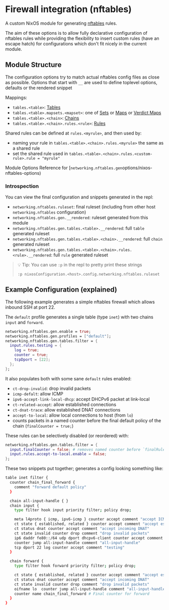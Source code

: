 # Firewall integration (nftables)

A custom NixOS module for generating [nftables](https://wiki.nftables.org) rules.

The aim of these options is to allow fully declarative configuration of nftables rules
while providing the flexibility to insert custom rules (have an escape hatch) for configurations
which don't fit nicely in the current module.

## Module Structure

The configuration options try to match actual nftables config files as close as possible.
Options that start with `__` are used to define toplevel options, defaults or the rendered snippet

Mappings:
  - `tables.<table>`: [Tables](https://wiki.nftables.org/wiki-nftables/index.php/Quick_reference-nftables_in_10_minutes#Tables)
  - `tables.<table>.mapsets.<mapset>`: one of [Sets](https://wiki.nftables.org/wiki-nftables/index.php/Sets) or [Maps](https://wiki.nftables.org/wiki-nftables/index.php/Maps) or [Verdict Maps](https://wiki.nftables.org/wiki-nftables/index.php/Verdict_Maps_(vmaps))
  - `tables.<table>.<chain>`: [Chains](https://wiki.nftables.org/wiki-nftables/index.php/Quick_reference-nftables_in_10_minutes#Chains)
  - `tables.<table>.<chain>.rules.<rule>`: [Rules](https://wiki.nftables.org/wiki-nftables/index.php/Quick_reference-nftables_in_10_minutes#Rules)

Shared rules can be defined at `rules.<myrule>`, and then used by:
  - naming your rule in `tables.<table>.<chain>.rules.<myrule>` the same as a shared rule
  - set the shared rule used in `tables.<table>.<chain>.rules.<custom-rule>.rule = "myrule"`

Module Options Reference for [`networking.nftables.gen`options/nixos-nftables-options)

### Introspection

You can view the final configuration and snippets generated in the repl:
  - `networking.nftables.ruleset`: final ruleset (including from other host `networking.nftables` configuration)
  - `networking.nftables.gen.__rendered`: ruleset generated from this module
  - `networking.nftables.gen.tables.<table>.__rendered`: full `table` generated ruleset
  - `networking.nftables.gen.tables.<table>.<chain>.__rendered`: full `chain` generated ruleset
  - `networking.nftables.gen.tables.<table>.<chain>.rules.<rule>.__rendered`: full `rule` generated ruleset

> 💡 Tip: You can use `:p` in the repl to pretty print these strings
>
> `:p nixosConfiguration.<host>.config.networking.nftables.ruleset`

## Example Configuration (explained)

The following example generates a simple nftables firewall which allows inbound SSH at port 22.

The `default` profile generates a single table (type `inet`) with two chains `input` and `forward`.

```nix
networking.nftables.gen.enable = true;
networking.nftables.gen.profiles = ["default"];
networking.nftables.gen.tables.filter = {
  input.rules.testing = {
    log = true;
    counter = true;
    tcpDport = [22];
  };
};
```

It also populates both with some sane `default` rules enabled:
  - `ct-drop-invalid`: drop invalid packets
  - `icmp-defalt`: allow ICMP
  - `ipv6-accept-link-local-dhcp`: accept DHCPv6 packet at link-local
  - `ct-related-accept`: allow established connections
  - `ct-dnat-trace`: allow established DNAT connections
  - `accept-to-local`: allow local connections to host (from `lo`)
  - counts packets in a named counter before the final default policy of the chain (`finalCounter = true;`)

These rules can be selectively disabled (or reordered) with:
```nix
networking.nftables.gen.tables.filter = {
  input.finalCounter = false; # removes named counter before `finalRule` (if set) / chain policy
  input.rules.accept-to-local.enable = false;
};
```

These two snippets put together; generates a config looking something like:

```bash
table inet filter {
  counter chain_final_forward {
    comment "forward default policy"
  }

  chain all-input-handle { }
  chain input {
    type filter hook input priority filter; policy drop;

    meta l4proto { icmp, ipv6-icmp } counter accept comment "accept ICMPv4 + ICMPv6 (ARP / ping)"
    ct state { established, related } counter accept comment "accept established/related packets"
    ct status dnat counter accept comment "accept incoming DNAT"
    ct state invalid counter drop comment "drop invalid packets"
    ip6 daddr fe80::/64 udp dport dhcpv6-client counter accept comment "accept all DHCPv6 packets received at a link-local address"
    counter jump all-input-handle comment "all-input-handle"
    tcp dport 22 log counter accept comment "testing"
  }

  chain forward {
    type filter hook forward priority filter; policy drop;

    ct state { established, related } counter accept comment "accept established/related packets"
    ct status dnat counter accept comment "accept incoming DNAT"
    ct state invalid counter drop comment "drop invalid packets"
    oifname lo  counter jump all-input-handle comment "all-input-handle"
    counter name chain_final_forward # Final counter for forward
  }
}
```

